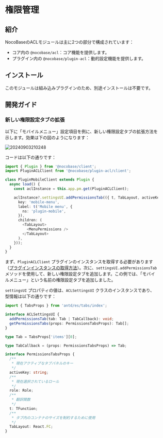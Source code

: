 # 権限管理

## 紹介

NocoBaseのACLモジュールは主に2つの部分で構成されています：

- コア内の `@nocobase/acl`：コア機能を提供します。
- プラグイン内の `@nocobase/plugin-acl`：動的設定機能を提供します。

## インストール

このモジュールは組み込みプラグインのため、別途インストールは不要です。

## 開発ガイド

### 新しい権限設定タブの拡張

以下に「モバイルメニュー」設定項目を例に、新しい権限設定タブの拡張方法を示します。効果は下の図のようになります：

![20240903210248](https://static-docs.nocobase.com/20240903210248.png)

コードは以下の通りです：

```typescript
import { Plugin } from '@nocobase/client';
import PluginACLClient from '@nocobase/plugin-acl/client';

class PluginMobileClient extends Plugin {
  async load() {
    const aclInstance = this.app.pm.get(PluginACLClient);

    aclInstance?.settingsUI.addPermissionsTab(({ t, TabLayout, activeKey }) => ({
      key: 'mobile-menu',
      label: t('Mobile menu', {
        ns: 'plugin-mobile',
      }),
      children: (
        <TabLayout>
          <MenuPermissions />
        </TabLayout>
      ),
    }));
  }
}
```

まず、`PluginACLClient` プラグインのインスタンスを取得する必要があります（[プラグインインスタンスの取得方法](https://docs.nocobase.com/development/client/life-cycle#%E8%8E%B7%E5%8F%96%E6%8F%92%E4%BB%B6)）。次に、`settingsUI.addPermissionsTab` メソッドを使用して、新しい権限設定タブを追加します。この例では、「モバイルメニュー」という名前の権限設定タブを追加しました。

`settingsUI` プロパティの値は、`ACLSettingsUI` クラスのインスタンスであり、型情報は以下の通りです：

```typescript
import { TabsProps } from 'antd/es/tabs/index';

interface ACLSettingsUI {
  addPermissionsTab(tab: Tab | TabCallback): void;
  getPermissionsTabs(props: PermissionsTabsProps): Tab[];
}

type Tab = TabsProps['items'][0];

type TabCallback = (props: PermissionsTabsProps) => Tab;

interface PermissionsTabsProps {
  /**
   * 現在アクティブなタブパネルのキー
   */
  activeKey: string;
  /**
   * 現在選択されているロール
   */
  role: Role;
  /**
   * 翻訳関数
   */
  t: TFunction;
  /**
   * タブ内のコンテナのサイズを制約するために使用
   */
  TabLayout: React.FC;
}
```

